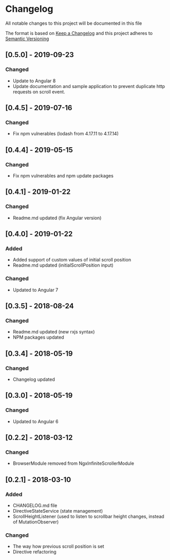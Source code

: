 # Changelog
All notable changes to this project will be documented in this file

The format is based on [Keep a Changelog](http://keepachangelog.com/en/1.0.0/)
and this project adheres to [Semantic Versioning](http://semver.org/spec/v2.0.0.html)

## [0.5.0] - 2019-09-23
### Changed
- Update to Angular 8
- Update documentation and sample application to prevent duplicate http requests on scroll event.

## [0.4.5] - 2019-07-16
### Changed
- Fix npm vulnerables (lodash from 4.17.11 to 4.17.14)

## [0.4.4] - 2019-05-15
### Changed
- Fix npm vulnerables and npm update packages

## [0.4.1] - 2019-01-22
### Changed
- Readme.md updated (fix Angular version)

## [0.4.0] - 2019-01-22
### Added
- Added support of custom values of initial scroll position
- Readme.md updated (initialScrollPosition input)

### Changed
- Updated to Angular 7

## [0.3.5] - 2018-08-24
### Changed
- Readme.md updated (new rxjs syntax)
- NPM packages updated

## [0.3.4] - 2018-05-19
### Changed
- Changelog updated

## [0.3.0] - 2018-05-19
### Changed
- Updated to Angular 6

## [0.2.2] - 2018-03-12
### Changed
- BrowserModule removed from NgxInfiniteScrollerModule

## [0.2.1] - 2018-03-10
### Added
- CHANGELOG.md file
- DirectiveStateService (state management)
- ScrollHeightListener (used to listen to scrollbar height changes, instead of MutationObserver)

### Changed
- The way how previous scroll position is set
- Directive refactoring